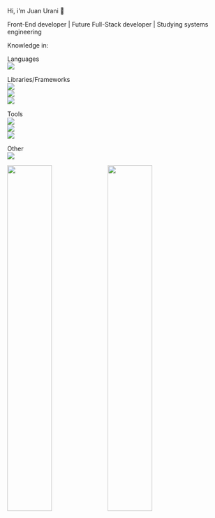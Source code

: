 Hi, i'm Juan Urani 👋

Front-End developer | Future Full-Stack developer | Studying systems engineering

Knowledge in:

Languages<br>
<img src="https://img.shields.io/badge/javascript-%23323330.svg?style=for-the-badge&logo=javascript&logoColor=%23F7DF1E">

Libraries/Frameworks<br>
<img src="https://img.shields.io/badge/react-%2320232a.svg?style=for-the-badge&logo=react&logoColor=%2361DAFB"><br>
<img src="https://img.shields.io/badge/jquery-%230769AD.svg?style=for-the-badge&logo=jquery&logoColor=white"><br>
<img src="https://img.shields.io/badge/bootstrap-%23563D7C.svg?style=for-the-badge&logo=bootstrap&logoColor=white">

Tools<br>
<img src="https://img.shields.io/badge/git-%23F05033.svg?style=for-the-badge&logo=git&logoColor=white"><br>
<img src="https://img.shields.io/badge/github-%23121011.svg?style=for-the-badge&logo=github&logoColor=white"><br>
<img src="https://img.shields.io/badge/NPM-%23000000.svg?style=for-the-badge&logo=npm&logoColor=white">

Other<br>
<img src="https://img.shields.io/badge/SASS-hotpink.svg?style=for-the-badge&logo=SASS&logoColor=white">

<img align="left" width="45%" src="https://github-readme-stats.vercel.app/api?username=juanuranidev&&show_icons=true&theme=dark&text_color=ffffff">
<img align="left" width="45%" src="https://github-readme-stats.vercel.app/api/top-langs/?username=juanuranidev&layout=compact&theme=dark&text_color=ffffff">
